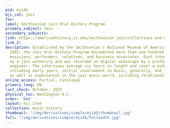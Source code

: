 ```yaml
---
pid: mji45
mji_cat: jazz
fav: 
label: Smithsonian Jazz Oral History Program
primary_subject: Jazz
secondary_subjects: 
link: https://americanhistory.si.edu/smithsonian-jazz/collections-and-archives/smithsonian-jazz-oral-history-program
link_2: 
desription: Established by the Smithsonian's National Museum of American History in
  1992, the Jazz Oral History Program documented more than one hundred senior jazz
  musicians, performers, relatives, and business associates. Each interview was conducted
  by a jazz authority and was recorded on digital audiotape by a professional audio
  engineer. The interviews average six hours in length and cover a wide range of topics
  including early years, initial involvement in music, generally, and jazz specifically,
  as well as experiences in the jazz music world, including relationships to musicians.
online_access: Partial, Catalogue
primary_lang: EN
last_check: October, 2023
physical_loc: Washington D.C.
order: '044'
layout: mji_item
collection: music_history
thumbnail: "/img/derivatives/simple/mji45/thumbnail.jpg"
full: "/img/derivatives/simple/mji45/fullwidth.jpg"
---
```

